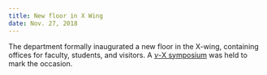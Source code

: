 ```yaml
---
title: New floor in X Wing
date: Nov. 27, 2018
---
```


The department formally inaugurated a new floor in the X-wing, containing offices for faculty, students,
and visitors. A [$\nu$-X symposium](http://www.math.iisc.ac.in/2018/11/27/nu-x-symposium.html) was held
to mark the occasion.
